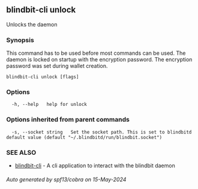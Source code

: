 ## blindbit-cli unlock

Unlocks the daemon

### Synopsis

This command has to be used before most commands can be used. The daemon is locked on startup with the encryption password. 
The encryption password was set during wallet creation.  


```
blindbit-cli unlock [flags]
```

### Options

```
  -h, --help   help for unlock
```

### Options inherited from parent commands

```
  -s, --socket string   Set the socket path. This is set to blindbitd default value (default "~/.blindbitd/run/blindbit.socket")
```

### SEE ALSO

* [blindbit-cli](blindbit-cli.md)	 - A cli application to interact with the blindbit daemon

###### Auto generated by spf13/cobra on 15-May-2024

